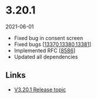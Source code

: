 # 3.20.1

2021-06-01

- Fixed bug in consent screen
- Fixed bugs [[13370](https://chevereto.com/community/threads/13370/),[13380](https://chevereto.com/community/threads/13380/),[13381](https://chevereto.com/community/threads/13381/)]
- Implemented RFC [[8586](https://chevereto.com/community/threads/8586/)]
- Updated all dependencies

## Links

- [V3.20.1 Release topic](https://chevereto.com/community/threads/chevereto-v3-20-1.13399/)
